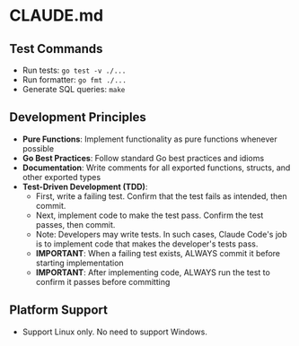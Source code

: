# CLAUDE.md

## Test Commands

- Run tests: `go test -v ./...`
- Run formatter: `go fmt ./...`
- Generate SQL queries: `make`

## Development Principles

- **Pure Functions**: Implement functionality as pure functions whenever possible
- **Go Best Practices**: Follow standard Go best practices and idioms
- **Documentation**: Write comments for all exported functions, structs, and other exported types
- **Test-Driven Development (TDD)**:
  - First, write a failing test. Confirm that the test fails as intended, then commit.
  - Next, implement code to make the test pass. Confirm the test passes, then commit.
  - Note: Developers may write tests. In such cases, Claude Code's job is to implement code that makes the developer's tests pass.
  - **IMPORTANT**: When a failing test exists, ALWAYS commit it before starting implementation
  - **IMPORTANT**: After implementing code, ALWAYS run the test to confirm it passes before committing

## Platform Support

- Support Linux only. No need to support Windows.
